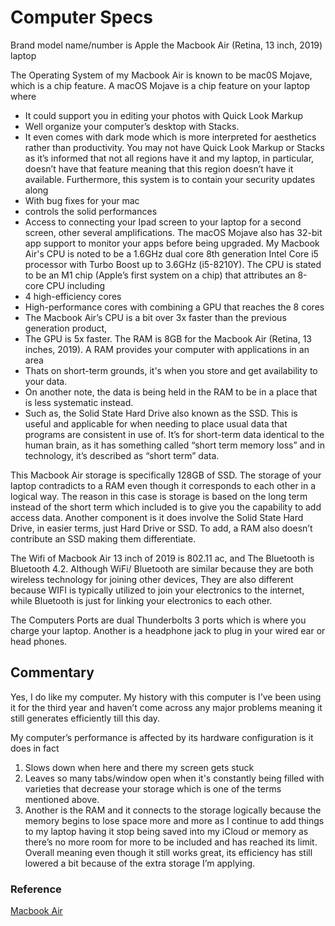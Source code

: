 # Computer Specs

Brand model name/number is Apple the Macbook Air (Retina, 13 inch, 2019) laptop

The Operating System of my Macbook Air is known to be mac0S Mojave, which is a chip feature. A macOS Mojave is a chip feature on your laptop where
* It could support you in editing your photos with Quick Look Markup
* Well organize your computer’s desktop with Stacks. 
* It even comes with dark mode which is more interpreted for aesthetics rather than productivity. 
You may not have Quick Look Markup or Stacks as it’s informed that not all regions have it and my laptop, in particular, doesn’t have that feature meaning that this region doesn’t have it available. Furthermore, this system is to contain your security updates along 
* With bug fixes for your mac 
* controls the solid performances
* Access to connecting your Ipad screen to your laptop for a second screen, other several amplifications. 
The macOS Mojave also has 32-bit app support to monitor your apps before being upgraded.
My Macbook Air's CPU is noted to be a 1.6GHz dual core 8th generation Intel Core i5 processor with Turbo Boost up to 3.6GHz (i5-8210Y). The CPU is stated to be an M1 chip (Apple’s first system on a chip) that attributes an 8-core CPU including 
* 4 high-efficiency cores
* High-performance cores with combining a GPU that reaches the 8 cores
* The Macbook Air’s CPU is a bit over 3x faster than the previous generation product, 
* The GPU is 5x faster.
The RAM is 8GB for the Macbook Air (Retina, 13 inches, 2019). A RAM provides your computer with applications in an area 
* Thats on short-term grounds, it's when you store and get availability to your data. 
* On another note, the data is being held in the RAM to be in a place that is less systematic instead. 
* Such as, the Solid State Hard Drive also known as the SSD. 
This is useful and applicable for when needing to place usual data that programs are consistent in use of. It’s for short-term data identical to the human brain, as it has something called “short term memory loss” and in technology, it’s described as “short term” data.

This Macbook Air storage is specifically 128GB of SSD. The storage of your laptop contradicts to a RAM even though it corresponds to each other in a logical way. The reason in this case is storage is based on the long term instead of the short term which included is to give you the capability to add access data. Another component is it does involve the Solid State Hard Drive, in easier terms, just Hard Drive or SSD. To add, a RAM also doesn’t contribute an SSD making them differentiate.

The Wifi of Macbook Air 13 inch of 2019 is 802.11 ac, and The Bluetooth is Bluetooth 4.2. Although WiFi/ Bluetooth are similar because they are both wireless technology for joining other devices, They are also different because WIFI is typically utilized to join your electronics to the internet, while Bluetooth is just for linking your electronics to each other.

The Computers Ports are dual Thunderbolts 3 ports which is where you charge your laptop. Another is a headphone jack to plug in your wired ear or head phones.

## Commentary

Yes, I do like my computer. My history with this computer is I’ve been using it for the third year and haven’t come across any major problems meaning it still generates efficiently till this day.

My computer’s performance is affected by its hardware configuration is it does in fact 
1. Slows down when here and there my screen gets stuck 
2. Leaves so many tabs/window open when it's constantly being filled with varieties that decrease your storage which is one of the terms mentioned above. 
3. Another is the RAM and it connects to the storage logically because the memory begins to lose space more and more as I continue to add things to my laptop having it stop being saved into my iCloud or memory as there’s no more room for more to be included and has reached its limit. 
Overall meaning even though it still works great, its efficiency has still lowered a bit because of the extra storage I’m applying.

### Reference
[Macbook Air](https://support.apple.com/kb/SP798?locale=en_US)
